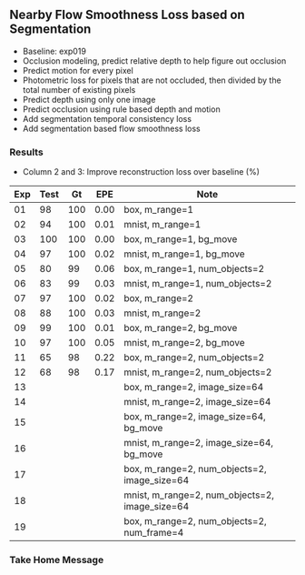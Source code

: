## Nearby Flow Smoothness Loss based on Segmentation 

- Baseline: exp019
- Occlusion modeling, predict relative depth to help figure out occlusion
- Predict motion for every pixel
- Photometric loss for pixels that are not occluded, then divided by the total number of existing pixels
- Predict depth using only one image
- Predict occlusion using rule based depth and motion
- Add segmentation temporal consistency loss
- Add segmentation based flow smoothness loss

### Results

- Column 2 and 3: Improve reconstruction loss over baseline (%) 

| Exp  | Test | Gt   | EPE  | Note |
| ---- | ---- | ---- | ---- | ---- | 
| 01 | 98 | 100 | 0.00 | box, m_range=1 |
| 02 | 94 | 100 | 0.01 | mnist, m_range=1 |
| 03 | 100 | 100 | 0.00 | box, m_range=1, bg_move |
| 04 | 97 | 100 | 0.02 | mnist, m_range=1, bg_move |
| 05 | 80 | 99 | 0.06 | box, m_range=1, num_objects=2 |
| 06 | 83 | 99 | 0.03 | mnist, m_range=1, num_objects=2 |
| 07 | 97 | 100 | 0.02 | box, m_range=2 |
| 08 | 88 | 100 | 0.03 | mnist, m_range=2 |
| 09 | 99 | 100 | 0.01 | box, m_range=2, bg_move |
| 10 | 97 | 100 | 0.05 | mnist, m_range=2, bg_move |
| 11 | 65 | 98 | 0.22 | box, m_range=2, num_objects=2 |
| 12 | 68 | 98 | 0.17 | mnist, m_range=2, num_objects=2 |
| 13 |  |  |  | box, m_range=2, image_size=64 |
| 14 |  |  |  | mnist, m_range=2, image_size=64 |
| 15 |    |  |      | box, m_range=2, image_size=64, bg_move |
| 16 |    |  |      | mnist, m_range=2, image_size=64, bg_move |
| 17 |    |  |      | box, m_range=2, num_objects=2, image_size=64 |
| 18 |    |  |      | mnist, m_range=2, num_objects=2, image_size=64 |
| 19 |    |  |      | box, m_range=2, num_objects=2, num_frame=4 |

### Take Home Message

